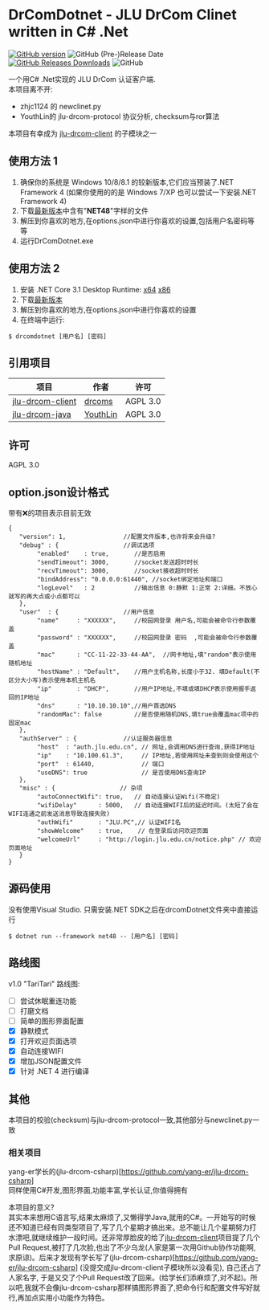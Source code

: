 # DrComDotnet - JLU DrCom Clinet written in C# .Net

[![GitHub version](https://img.shields.io/github/v/release/leviolet/DrComDotnet?include_prereleases&style=flat-square)](https://github.com/leviolet/DrComDotnet/releases/)
![GitHub (Pre-)Release Date](https://img.shields.io/github/release-date-pre/leviolet/DrComDotnet?style=flat-square)
[![GitHub Releases Downloads](https://img.shields.io/github/downloads/leviolet/DrComDotnet/total?style=flat-square&color=blue)](https://github.com/leviolet/DrComDotnet/releases/latest)
![GitHub](https://img.shields.io/github/license/leviolet/DrComDotnet?color=blue&style=flat-square)

一个用C# .Net实现的 JLU DrCom 认证客户端.  
本项目离不开:  
- zhjc1124 的 newclinet.py
- YouthLin的 jlu-drcom-protocol 协议分析, checksum与ror算法

本项目有幸成为 [jlu-drcom-client](https://github.com/drcoms/jlu-drcom-client) 的子模块之一


## 使用方法 1

1. 确保你的系统是 Windows 10/8/8.1 的较新版本,它们应当预装了.NET Framework 4 (如果你使用的的是 Windows 7/XP 也可以尝试一下安装.NET Framework 4)
2. 下载[最新版本](https://github.com/leviolet/DrComDotnet/releases/latest)中含有"**NET48**"字样的文件
3. 解压到你喜欢的地方,在options.json中进行你喜欢的设置,包括用户名密码等等
4. 运行DrComDotnet.exe

## 使用方法 2

1. 安装 .NET Core 3.1 Desktop Runtime: [x64](https://dotnet.microsoft.com/download/dotnet-core/thank-you/runtime-desktop-3.1.7-windows-x64-installer) [x86](https://dotnet.microsoft.com/download/dotnet-core/thank-you/runtime-desktop-3.1.7-windows-x86-installer)
2. 下载[最新版本](https://github.com/leviolet/DrComDotnet/releases/latest)
3. 解压到你喜欢的地方,在options.json中进行你喜欢的设置
4. 在终端中运行:  
 ```Shell 
 $ drcomdotnet [用户名] [密码]
 ```

## 引用项目

| 项目                                                                                    | 作者                                    | 许可     |
| --------------------------------------------------------------------------------------- | --------------------------------------- | -------- |
| [jlu-drcom-client](https://github.com/drcoms/jlu-drcom-client)                          | [drcoms](YouthLindrcoms)                | AGPL 3.0 |
| [jlu-drcom-java](https://github.com/drcoms/jlu-drcom-client/tree/master/jlu-drcom-java) | [YouthLin](https://github.com/YouthLin) | AGPL 3.0 |


## 许可

AGPL 3.0

## option.json设计格式

带有❌的项目表示目前无效

```JSONC
{
   "version": 1,                //配置文件版本,也许将来会升级?
   "debug" : {                  //调试选项
        "enabled"    : true,       //是否启用
        "sendTimeout": 3000,       //socket发送超时时长
        "recvTimeout": 3000,       //socket接收超时时长
        "bindAddress": "0.0.0.0:61440", //socket绑定地址和端口
        "logLevel"   : 2           //输出信息 0:静默 1:正常 2:详细。不放心就写的再大点或小点都可以
   },
   "user"  : {                  //用户信息
        "name"     : "XXXXXX",     //校园网登录 用户名,可能会被命令行参数覆盖
        "password" : "XXXXXX",     //校园网登录 密码  ,可能会被命令行参数覆盖
        "mac"      : "CC-11-22-33-44-AA",  //网卡地址,填"random"表示使用随机地址
        "hostName" : "Default",    //用户主机名称,长度小于32. 填Default(不区分大小写)表示使用本机主机名
        "ip"       : "DHCP",       //用户IP地址,不填或填DHCP表示使用握手返回的IP地址
        "dns"      : "10.10.10.10",//用户首选DNS
        "randomMac": false         //是否使用随机DNS,填true会覆盖mac项中的固定mac
   },
   "authServer" : {             //认证服务器信息
        "host"  : "auth.jlu.edu.cn", // 网址,会调用DNS进行查询,获得IP地址
        "ip"    : "10.100.61.3",     // IP地址,若使用网址未查到则会使用这个
        "port"  : 61440,             // 端口
        "useDNS": true               // 是否使用DNS查询IP
   },
   "misc" : {                  // 杂项
        "autoConnectWifi": true,   // 自动连接认证Wifi(不稳定)
        "wifiDelay"      : 5000,   // 自动连接WIFI后的延迟时间。(太短了会在WIFI连通之前发送消息导致连接失败)
        "authWifi"       : "JLU.PC",// 认证WIFI名
        "showWelcome"    : true,    // 在登录后访问欢迎页面
        "welcomeUrl"     : "http://login.jlu.edu.cn/notice.php" // 欢迎页面地址
   }
}
```

## 源码使用

没有使用Visual Studio. 只需安装.NET SDK之后在drcomDotnet文件夹中直接运行 

```Shell 
$ dotnet run --framework net48 -- [用户名] [密码]
```


## 路线图

v1.0 "TariTari" 路线图:

- [ ] 尝试休眠重连功能
- [ ] 打磨文档
- [ ] 简单的图形界面配置
- [x] 静默模式
- [x] 打开欢迎页面选项
- [x] 自动连接WIFI
- [x] 增加JSON配置文件
- [x] 针对 .NET 4 进行编译

## 其他

本项目的校验(checksum)与jlu-drcom-protocol一致,其他部分与newclinet.py一致


### 相关项目

yang-er学长的(jlu-drcom-csharp)[https://github.com/yang-er/jlu-drcom-csharp]  
同样使用C#开发,图形界面,功能丰富,学长认证,你值得拥有  

本项目的意义?  
其实本来想用C语言写,结果太麻烦了,又懒得学Java,就用的C#。一开始写的时候还不知道已经有同类型项目了,写了几个星期才搞出来。总不能让几个星期努力打水漂吧,就继续维护一段时间。还非常厚脸皮的给了[jlu-drcom-client](https://github.com/drcoms/jlu-drcom-client)项目提了几个Pull Request,被打了几次脸,也出了不少乌龙(人家是第一次用Github协作功能啊,求原谅)。后来才发现有学长写了(jlu-drcom-csharp)[https://github.com/yang-er/jlu-drcom-csharp] (没提交成jlu-drcom-client子模块所以没看见), 自己还占了人家名字, 于是又交了个Pull Request改了回来。(给学长们添麻烦了,对不起)。所以吧,我就不会像jlu-drcom-csharp那样搞图形界面了,把命令行和配置文件写好就行,再加点实用小功能作为特色。
